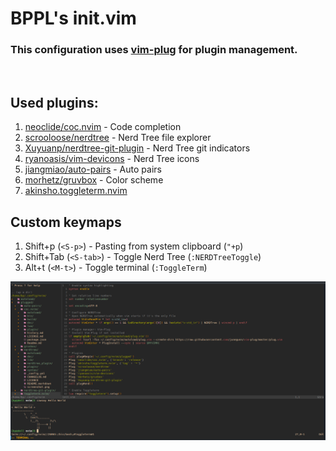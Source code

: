 # BPPL's init.vim
### This configuration uses [vim-plug](https://github.com/junegunn/vim-plug) for plugin management.
&nbsp;
## Used plugins:
1. [neoclide/coc.nvim](https://github.com/neoclide/coc.nvim) - Code completion
2. [scrooloose/nerdtree](https://github.com/preservim/nerdtree) - Nerd Tree file explorer
3. [Xuyuanp/nerdtree-git-plugin](https://github.com/Xuyuanp/nerdtree-git-plugin) - Nerd Tree git indicators
4. [ryanoasis/vim-devicons](https://github.com/ryanoasis/vim-devicons) - Nerd Tree icons
5. [jiangmiao/auto-pairs](https://github.com/jiangmiao/auto-pairs) - Auto pairs
6. [morhetz/gruvbox](https://github.com/morhetz/gruvbox) - Color scheme
7. [akinsho.toggleterm.nvim](https://github.com/akinsho/toggleterm.nvim)

## Custom keymaps
1. Shift+p (`<S-p>`) - Pasting from system clipboard (`"+p`)
2. Shift+Tab (`<S-tab>`) - Toggle Nerd Tree (`:NERDTreeToggle`)
3. Alt+t (`<M-t>`) - Toggle terminal (`:ToggleTerm`)
&nbsp;

![Neovim screenshot here](./x.png)
